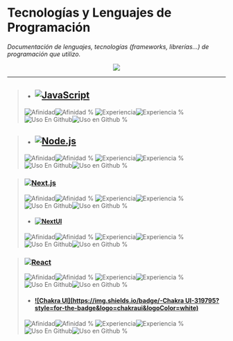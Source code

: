 # Tecnologías y Lenguajes de Programación
_Documentación de lenguajes, tecnologías (frameworks, librerías...) de programación que utilizo._


<p align="center">
<a href="#">
    <img src="https://skillicons.dev/icons?i=solidity,ipfs,git,github,md,html,css,styledcomponents,tailwind,js,ts,mysql,mongodb,firebase,vercel,nextjs,nodejs,express,react,redux,threejs,py,bash,powershell,npm,vscode,ableton,discord&perline=14" />
</a>
</p>


***




>- ## [![JavaScript](https://img.shields.io/badge/-JavaScript-F7DF1E?style=for-the-badge&logo=javascript&logoColor=black)](https://github.com/voodootikigod/logo.js/blob/1544bdeed6d618a6cfe4f0650d04ab8d9cfa76d9/js.svg)
>![Afinidad](https://img.shields.io/badge/dynamic/json?url=https://raw.githubusercontent.com/SKRTEEEEEE/markdowns/profile-page/sys/techs-test.json&query=$.javascript.value&label=%F0%9F%92%97%20Afinidad&color=F7DF1E&style=flat&logo=javascript)![Afinidad %](https://img.shields.io/badge/dynamic/json?url=https://raw.githubusercontent.com/SKRTEEEEEE/markdowns/profile-page/sys/techs-test.json&query=$.javascript.afinidad&color=F7DF1E&style=flat&label=%20&suffix=%25)
![Experiencia](https://img.shields.io/badge/dynamic/json?url=https://raw.githubusercontent.com/SKRTEEEEEE/markdowns/profile-page/sys/techs-test.json&query=$.javascript.valueexp&label=%F0%9F%8F%85%20Experiencia&color=F7DF1E&style=flat&logo=javascript)![Experiencia %](https://img.shields.io/badge/dynamic/json?url=https://raw.githubusercontent.com/SKRTEEEEEE/markdowns/profile-page/sys/techs-test.json&query=$.javascript.experiencia&color=F7DF1E&style=flat&label=%20&suffix=%25)
![Uso En Github](https://img.shields.io/badge/dynamic/json?url=https://raw.githubusercontent.com/SKRTEEEEEE/markdowns/profile-page/sys/techs-test.json&query=$.javascript.valueuso&label=%F0%9F%98%BB%20Uso%20en%20github&color=F7DF1E&style=flat&logo=javascript)![Uso en Github %](https://img.shields.io/badge/dynamic/json?url=https://raw.githubusercontent.com/SKRTEEEEEE/markdowns/profile-page/sys/techs-test.json&query=$.javascript.usogithub&color=F7DF1E&style=flat&label=%20&suffix=%25)

>- ## [![Node.js](https://img.shields.io/badge/-Node.js-5FA04E?style=for-the-badge&logo=nodedotjs&logoColor=black)](https://nodejs.org/en/about/branding)
>![Afinidad](https://img.shields.io/badge/dynamic/json?url=https://raw.githubusercontent.com/SKRTEEEEEE/markdowns/profile-page/sys/techs-test.json&query=$.nodedotjs.value&label=%F0%9F%92%97%20Afinidad&color=5FA04E&style=flat&logo=nodedotjs)![Afinidad %](https://img.shields.io/badge/dynamic/json?url=https://raw.githubusercontent.com/SKRTEEEEEE/markdowns/profile-page/sys/techs-test.json&query=$.nodedotjs.afinidad&color=5FA04E&style=flat&label=%20&suffix=%25)
![Experiencia](https://img.shields.io/badge/dynamic/json?url=https://raw.githubusercontent.com/SKRTEEEEEE/markdowns/profile-page/sys/techs-test.json&query=$.nodedotjs.valueexp&label=%F0%9F%8F%85%20Experiencia&color=5FA04E&style=flat&logo=nodedotjs)![Experiencia %](https://img.shields.io/badge/dynamic/json?url=https://raw.githubusercontent.com/SKRTEEEEEE/markdowns/profile-page/sys/techs-test.json&query=$.nodedotjs.experiencia&color=5FA04E&style=flat&label=%20&suffix=%25)
![Uso En Github](https://img.shields.io/badge/dynamic/json?url=https://raw.githubusercontent.com/SKRTEEEEEE/markdowns/profile-page/sys/techs-test.json&query=$.nodedotjs.valueuso&label=%F0%9F%98%BB%20Uso%20en%20github&color=5FA04E&style=flat&logo=nodedotjs)![Uso en Github %](https://img.shields.io/badge/dynamic/json?url=https://raw.githubusercontent.com/SKRTEEEEEE/markdowns/profile-page/sys/techs-test.json&query=$.nodedotjs.usogithub&color=5FA04E&style=flat&label=%20&suffix=%25)

> ### [![Next.js](https://img.shields.io/badge/-Next.js-000000?style=for-the-badge&logo=nextdotjs&logoColor=white)](https://vercel.com/design/brands#next-js)
>![Afinidad](https://img.shields.io/badge/dynamic/json?url=https://raw.githubusercontent.com/SKRTEEEEEE/markdowns/profile-page/sys/techs-test.json&query=$.nextdotjs.value&label=%F0%9F%92%97%20Afinidad&color=000000&style=flat&logo=nextdotjs)![Afinidad %](https://img.shields.io/badge/dynamic/json?url=https://raw.githubusercontent.com/SKRTEEEEEE/markdowns/profile-page/sys/techs-test.json&query=$.nextdotjs.afinidad&color=000000&style=flat&label=%20&suffix=%25)
![Experiencia](https://img.shields.io/badge/dynamic/json?url=https://raw.githubusercontent.com/SKRTEEEEEE/markdowns/profile-page/sys/techs-test.json&query=$.nextdotjs.valueexp&label=%F0%9F%8F%85%20Experiencia&color=000000&style=flat&logo=nextdotjs)![Experiencia %](https://img.shields.io/badge/dynamic/json?url=https://raw.githubusercontent.com/SKRTEEEEEE/markdowns/profile-page/sys/techs-test.json&query=$.nextdotjs.experiencia&color=000000&style=flat&label=%20&suffix=%25)
![Uso En Github](https://img.shields.io/badge/dynamic/json?url=https://raw.githubusercontent.com/SKRTEEEEEE/markdowns/profile-page/sys/techs-test.json&query=$.nextdotjs.valueuso&label=%F0%9F%98%BB%20Uso%20en%20github&color=000000&style=flat&logo=nextdotjs)![Uso en Github %](https://img.shields.io/badge/dynamic/json?url=https://raw.githubusercontent.com/SKRTEEEEEE/markdowns/profile-page/sys/techs-test.json&query=$.nextdotjs.usogithub&color=000000&style=flat&label=%20&suffix=%25)
> - #### [![NextUI](https://img.shields.io/badge/-NextUI-000000?style=for-the-badge&logo=nextui&logoColor=white)](https://nextui.org/figma)
>![Afinidad](https://img.shields.io/badge/dynamic/json?url=https://raw.githubusercontent.com/SKRTEEEEEE/markdowns/profile-page/sys/techs-test.json&query=$.nextui.value&label=%F0%9F%92%97%20Afinidad&color=000000&style=flat&logo=nextui)![Afinidad %](https://img.shields.io/badge/dynamic/json?url=https://raw.githubusercontent.com/SKRTEEEEEE/markdowns/profile-page/sys/techs-test.json&query=$.nextui.afinidad&color=000000&style=flat&label=%20&suffix=%25)
![Experiencia](https://img.shields.io/badge/dynamic/json?url=https://raw.githubusercontent.com/SKRTEEEEEE/markdowns/profile-page/sys/techs-test.json&query=$.nextui.valueexp&label=%F0%9F%8F%85%20Experiencia&color=000000&style=flat&logo=nextui)![Experiencia %](https://img.shields.io/badge/dynamic/json?url=https://raw.githubusercontent.com/SKRTEEEEEE/markdowns/profile-page/sys/techs-test.json&query=$.nextui.experiencia&color=000000&style=flat&label=%20&suffix=%25)
![Uso En Github](https://img.shields.io/badge/dynamic/json?url=https://raw.githubusercontent.com/SKRTEEEEEE/markdowns/profile-page/sys/techs-test.json&query=$.nextui.valueuso&label=%F0%9F%98%BB%20Uso%20en%20github&color=000000&style=flat&logo=nextui)![Uso en Github %](https://img.shields.io/badge/dynamic/json?url=https://raw.githubusercontent.com/SKRTEEEEEE/markdowns/profile-page/sys/techs-test.json&query=$.nextui.usogithub&color=000000&style=flat&label=%20&suffix=%25)

> ### [![React](https://img.shields.io/badge/-React-61DAFB?style=for-the-badge&logo=react&logoColor=black)](https://github.com/facebook/create-react-app/blob/282c03f9525fdf8061ffa1ec50dce89296d916bd/test/fixtures/relative-paths/src/logo.svg)
>![Afinidad](https://img.shields.io/badge/dynamic/json?url=https://raw.githubusercontent.com/SKRTEEEEEE/markdowns/profile-page/sys/techs-test.json&query=$.react.value&label=%F0%9F%92%97%20Afinidad&color=61DAFB&style=flat&logo=react)![Afinidad %](https://img.shields.io/badge/dynamic/json?url=https://raw.githubusercontent.com/SKRTEEEEEE/markdowns/profile-page/sys/techs-test.json&query=$.react.afinidad&color=61DAFB&style=flat&label=%20&suffix=%25)
![Experiencia](https://img.shields.io/badge/dynamic/json?url=https://raw.githubusercontent.com/SKRTEEEEEE/markdowns/profile-page/sys/techs-test.json&query=$.react.valueexp&label=%F0%9F%8F%85%20Experiencia&color=61DAFB&style=flat&logo=react)![Experiencia %](https://img.shields.io/badge/dynamic/json?url=https://raw.githubusercontent.com/SKRTEEEEEE/markdowns/profile-page/sys/techs-test.json&query=$.react.experiencia&color=61DAFB&style=flat&label=%20&suffix=%25)
![Uso En Github](https://img.shields.io/badge/dynamic/json?url=https://raw.githubusercontent.com/SKRTEEEEEE/markdowns/profile-page/sys/techs-test.json&query=$.react.valueuso&label=%F0%9F%98%BB%20Uso%20en%20github&color=61DAFB&style=flat&logo=react)![Uso en Github %](https://img.shields.io/badge/dynamic/json?url=https://raw.githubusercontent.com/SKRTEEEEEE/markdowns/profile-page/sys/techs-test.json&query=$.react.usogithub&color=61DAFB&style=flat&label=%20&suffix=%25)
> - #### [![Chakra UI](https://img.shields.io/badge/-Chakra UI-319795?style=for-the-badge&logo=chakraui&logoColor=white)](https://github.com/chakra-ui/chakra-ui/blob/327e1624d22936abb43068e1f57054e43c9c6819/logo/logomark-colored.svg)
>![Afinidad](https://img.shields.io/badge/dynamic/json?url=https://raw.githubusercontent.com/SKRTEEEEEE/markdowns/profile-page/sys/techs-test.json&query=$.chakraui.value&label=%F0%9F%92%97%20Afinidad&color=319795&style=flat&logo=chakraui)![Afinidad %](https://img.shields.io/badge/dynamic/json?url=https://raw.githubusercontent.com/SKRTEEEEEE/markdowns/profile-page/sys/techs-test.json&query=$.chakraui.afinidad&color=319795&style=flat&label=%20&suffix=%25)
![Experiencia](https://img.shields.io/badge/dynamic/json?url=https://raw.githubusercontent.com/SKRTEEEEEE/markdowns/profile-page/sys/techs-test.json&query=$.chakraui.valueexp&label=%F0%9F%8F%85%20Experiencia&color=319795&style=flat&logo=chakraui)![Experiencia %](https://img.shields.io/badge/dynamic/json?url=https://raw.githubusercontent.com/SKRTEEEEEE/markdowns/profile-page/sys/techs-test.json&query=$.chakraui.experiencia&color=319795&style=flat&label=%20&suffix=%25)
![Uso En Github](https://img.shields.io/badge/dynamic/json?url=https://raw.githubusercontent.com/SKRTEEEEEE/markdowns/profile-page/sys/techs-test.json&query=$.chakraui.valueuso&label=%F0%9F%98%BB%20Uso%20en%20github&color=319795&style=flat&logo=chakraui)![Uso en Github %](https://img.shields.io/badge/dynamic/json?url=https://raw.githubusercontent.com/SKRTEEEEEE/markdowns/profile-page/sys/techs-test.json&query=$.chakraui.usogithub&color=319795&style=flat&label=%20&suffix=%25)